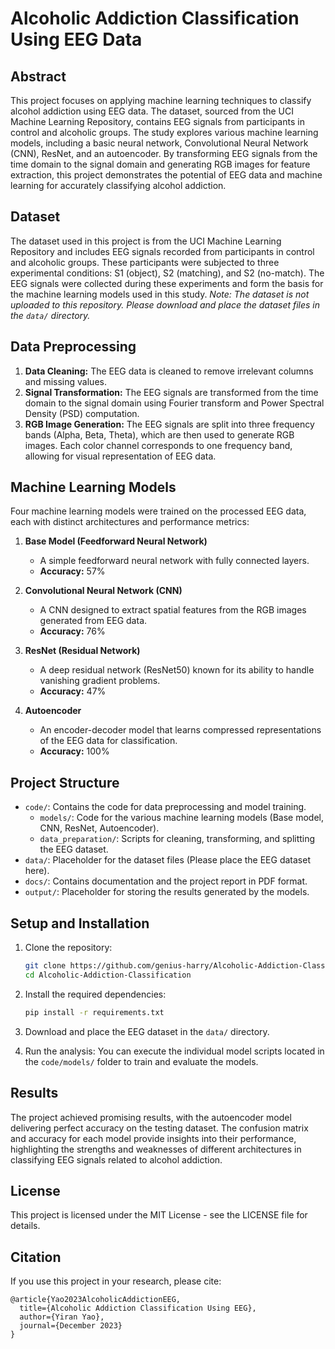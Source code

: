 
# Alcoholic Addiction Classification Using EEG Data

## Abstract
This project focuses on applying machine learning techniques to classify alcohol addiction using EEG data. The dataset, sourced from the UCI Machine Learning Repository, contains EEG signals from participants in control and alcoholic groups. The study explores various machine learning models, including a basic neural network, Convolutional Neural Network (CNN), ResNet, and an autoencoder. By transforming EEG signals from the time domain to the signal domain and generating RGB images for feature extraction, this project demonstrates the potential of EEG data and machine learning for accurately classifying alcohol addiction.

## Dataset
The dataset used in this project is from the UCI Machine Learning Repository and includes EEG signals recorded from participants in control and alcoholic groups. These participants were subjected to three experimental conditions: S1 (object), S2 (matching), and S2 (no-match). The EEG signals were collected during these experiments and form the basis for the machine learning models used in this study. *Note: The dataset is not uploaded to this repository. Please download and place the dataset files in the `data/` directory.*

## Data Preprocessing
1. **Data Cleaning:** The EEG data is cleaned to remove irrelevant columns and missing values.
2. **Signal Transformation:** The EEG signals are transformed from the time domain to the signal domain using Fourier transform and Power Spectral Density (PSD) computation.
3. **RGB Image Generation:** The EEG signals are split into three frequency bands (Alpha, Beta, Theta), which are then used to generate RGB images. Each color channel corresponds to one frequency band, allowing for visual representation of EEG data.

## Machine Learning Models
Four machine learning models were trained on the processed EEG data, each with distinct architectures and performance metrics:

1. **Base Model (Feedforward Neural Network)**
   - A simple feedforward neural network with fully connected layers.
   - **Accuracy:** 57%

2. **Convolutional Neural Network (CNN)**
   - A CNN designed to extract spatial features from the RGB images generated from EEG data.
   - **Accuracy:** 76%

3. **ResNet (Residual Network)**
   - A deep residual network (ResNet50) known for its ability to handle vanishing gradient problems.
   - **Accuracy:** 47%

4. **Autoencoder**
   - An encoder-decoder model that learns compressed representations of the EEG data for classification.
   - **Accuracy:** 100%

## Project Structure
- `code/`: Contains the code for data preprocessing and model training.
  - `models/`: Code for the various machine learning models (Base model, CNN, ResNet, Autoencoder).
  - `data_preparation/`: Scripts for cleaning, transforming, and splitting the EEG dataset.
- `data/`: Placeholder for the dataset files (Please place the EEG dataset here).
- `docs/`: Contains documentation and the project report in PDF format.
- `output/`: Placeholder for storing the results generated by the models.

## Setup and Installation

1. Clone the repository:
    ```bash
    git clone https://github.com/genius-harry/Alcoholic-Addiction-Classification.git
    cd Alcoholic-Addiction-Classification
    ```

2. Install the required dependencies:
    ```bash
    pip install -r requirements.txt
    ```

3. Download and place the EEG dataset in the `data/` directory.

4. Run the analysis:
    You can execute the individual model scripts located in the `code/models/` folder to train and evaluate the models.

## Results
The project achieved promising results, with the autoencoder model delivering perfect accuracy on the testing dataset. The confusion matrix and accuracy for each model provide insights into their performance, highlighting the strengths and weaknesses of different architectures in classifying EEG signals related to alcohol addiction.

## License
This project is licensed under the MIT License - see the LICENSE file for details.

## Citation
If you use this project in your research, please cite:
```
@article{Yao2023AlcoholicAddictionEEG,
  title={Alcoholic Addiction Classification Using EEG},
  author={Yiran Yao},
  journal={December 2023}
}
```
